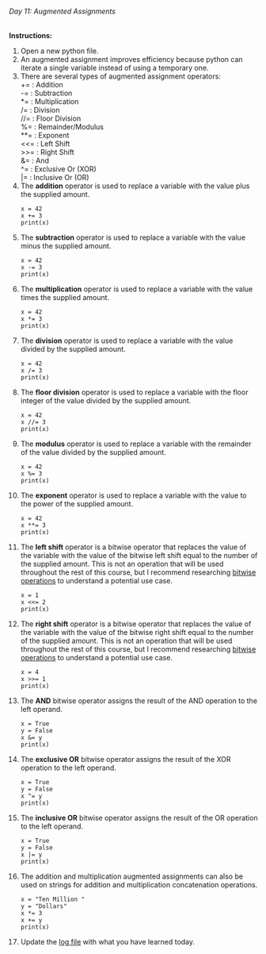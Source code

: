 ###### Day 11: Augmented Assignments
**Instructions:** 
1. Open a new python file.
2. An augmented assignment improves efficiency because python can iterate a single variable instead of using a temporary one.
3. There are several types of augmented assignment operators:  
   \+=  : Addition  
   \-=  : Subtraction  
   \*=  : Multiplication  
   \/=  : Division  
   \//= : Floor Division  
   \%=  : Remainder/Modulus  
   \**= : Exponent  
   \<<= : Left Shift  
   \>>= : Right Shift  
   \&=  : And  
   \^=  : Exclusive Or (XOR)  
   \|=  : Inclusive Or (OR)
4. The **addition** operator is used to replace a variable with the value plus the supplied amount.
    ```
    x = 42
    x += 3
    print(x)
    ```
5. The **subtraction** operator is used to replace a variable with the value minus the supplied amount.
    ```
    x = 42
    x -= 3
    print(x)
    ```
6. The **multiplication** operator is used to replace a variable with the value times the supplied amount.
    ```
    x = 42
    x *= 3
    print(x)
    ```
7. The **division** operator is used to replace a variable with the value divided by the supplied amount.
    ```
    x = 42
    x /= 3
    print(x)
    ```
8. The **floor division** operator is used to replace a variable with the floor integer of the value divided by the supplied amount.
    ```
    x = 42
    x //= 3
    print(x)
    ```
9. The **modulus** operator is used to replace a variable with the remainder of the value divided by the supplied amount.
    ```
    x = 42
    x %= 3
    print(x)
    ```
10. The **exponent** operator is used to replace a variable with the value to the power of the supplied amount.
    ```
    x = 42
    x **= 3
    print(x)
    ```
11. The **left shift** operator is a bitwise operator that replaces the value of the variable with the value of the bitwise left shift equal to the number of the supplied amount. This is not an operation that will be used throughout the rest of this course, but I recommend researching [bitwise operations](https://en.wikipedia.org/wiki/Bitwise_operation) to understand a potential use case.
    ```
    x = 1
    x <<= 2
    print(x)
    ```
12. The **right shift** operator is a bitwise operator that replaces the value of the variable with the value of the bitwise right shift equal to the number of the supplied amount. This is not an operation that will be used throughout the rest of this course, but I recommend researching [bitwise operations](https://en.wikipedia.org/wiki/Bitwise_operation) to understand a potential use case.
    ```
    x = 4
    x >>= 1
    print(x)
    ```
13. The **AND** bitwise operator assigns the result of the AND operation to the left operand.
    ```
    x = True
    y = False
    x &= y
    print(x)
    ```
14. The **exclusive OR** bitwise operator assigns the result of the XOR operation to the left operand.
    ```
    x = True
    y = False
    x ^= y
    print(x)
    ```
15. The **inclusive OR** bitwise operator assigns the result of the OR operation to the left operand.
    ```
    x = True
    y = False
    x |= y
    print(x)
    ```
16. The addition and multiplication augmented assignments can also be used on strings for addition and multiplication concatenation operations.
    ```
    x = "Ten Million "
    y = "Dollars"
    x *= 3
    x += y
    print(x)
    ```
17. Update the [log file](../../log.md) with what you have learned today.
